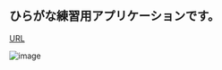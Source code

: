 <h2>ひらがな練習用アプリケーションです。</h2>

[URL](hiragana-quiz-practice.vercel.app)

![image](https://github.com/nasu-dev/Hiragana-quiz/assets/114811498/2d37aafb-aa60-46be-a62b-c6f8458f29b2)
